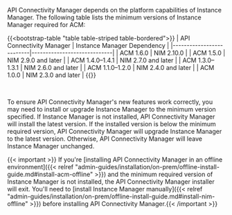 API Connectivity Manager depends on the platform capabilities of Instance Manager. The following table lists the minimum versions of Instance Manager required for ACM:

{{<bootstrap-table "table table-striped table-bordered">}}
| API Connectivity Manager | Instance Manager Dependency |
|--------------------------|-----------------------------|
| ACM 1.6.0                | NIM 2.10.0                  |
| ACM 1.5.0                | NIM 2.9.0 and later         |
| ACM 1.4.0–1.4.1          | NIM 2.7.0 and later         |
| ACM 1.3.0–1.3.1          | NIM 2.6.0 and later         |
| ACM 1.1.0–1.2.0          | NIM 2.4.0 and later         |
| ACM 1.0.0                | NIM 2.3.0 and later         |
{{</bootstrap-table>}}

<br>

To ensure API Connectivity Manager's new features work correctly, you may need to install or upgrade Instance Manager to the minimum version specified. If Instance Manager is not installed, API Connectivity Manager will install the latest version. If the installed version is below the minimum required version, API Connectivity Manager will upgrade Instance Manager to the latest version. Otherwise, API Connectivity Manager will leave Instance Manager unchanged.

{{< important >}} If you're [installing API Connectivity Manager in an offline environment]({{< relref "admin-guides/installation/on-prem/offline-install-guide.md#install-acm-offline" >}}) and the minimum required version of Instance Manager is not installed, the API Connectivity Manager installer will exit. You'll need to [install Instance Manager manually]({{< relref "admin-guides/installation/on-prem/offline-install-guide.md#install-nim-offline" >}}) before installing API Connectivity Manager.{{< /important >}}

<!-- Do not remove. Keep this code at the bottom of the include -->
<!-- DOCS-1066 -->
